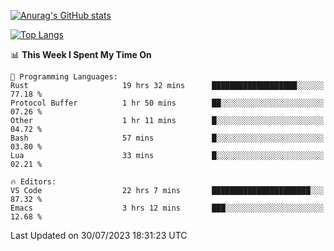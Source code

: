 [![Anurag's GitHub stats](https://github-readme-stats.vercel.app/api?username=wugouzi&count_private=true)](https://github.com/anuraghazra/github-readme-stats)

[![Top Langs](https://github-readme-stats.vercel.app/api/top-langs/?username=wugouzi&layout=compact&count_private=true&hide=html)](https://github.com/anuraghazra/github-readme-stats)

<!--START_SECTION:waka-->
📊 **This Week I Spent My Time On** 

```text
💬 Programming Languages: 
Rust                     19 hrs 32 mins      ███████████████████░░░░░░   77.18 % 
Protocol Buffer          1 hr 50 mins        ██░░░░░░░░░░░░░░░░░░░░░░░   07.26 % 
Other                    1 hr 11 mins        █░░░░░░░░░░░░░░░░░░░░░░░░   04.72 % 
Bash                     57 mins             █░░░░░░░░░░░░░░░░░░░░░░░░   03.80 % 
Lua                      33 mins             █░░░░░░░░░░░░░░░░░░░░░░░░   02.21 % 

🔥 Editors: 
VS Code                  22 hrs 7 mins       ██████████████████████░░░   87.32 % 
Emacs                    3 hrs 12 mins       ███░░░░░░░░░░░░░░░░░░░░░░   12.68 % 
```


 Last Updated on 30/07/2023 18:31:23 UTC
<!--END_SECTION:waka-->

<!--
**wugouzi/wugouzi** is a ✨ _special_ ✨ repository because its `README.md` (this file) appears on your GitHub profile.

Here are some ideas to get you started:

- 🔭 I’m currently working on ...
- 🌱 I’m currently learning ...
- 👯 I’m looking to collaborate on ...
- 🤔 I’m looking for help with ...
- 💬 Ask me about ...
- 📫 How to reach me: ...
- 😄 Pronouns: ...
- ⚡ Fun fact: ...
-->
